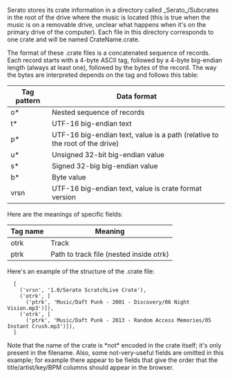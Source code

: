 Serato stores its crate information in a directory called
\_Serato\_/Subcrates in the root of the drive where the music is located
(this is true when the music is on a removable drive, unclear what
happens when it's on the primary drive of the computer). Each file in
this directory corresponds to one crate and will be named
CrateName.crate.

The format of these .crate files is a concatenated sequence of records.
Each record starts with a 4-byte ASCII tag, followed by a 4-byte
big-endian length (always at least one), followed by the bytes of the
record. The way the bytes are interpreted depends on the tag and follows
this table:

| Tag pattern | Data format                                                                 |
| ----------- | --------------------------------------------------------------------------- |
| o\*         | Nested sequence of records                                                  |
| t\*         | UTF-16 big-endian text                                                      |
| p\*         | UTF-16 big-endian text, value is a path (relative to the root of the drive) |
| u\*         | Unsigned 32-bit big-endian value                                            |
| s\*         | Signed 32-big big-endian value                                              |
| b\*         | Byte value                                                                  |
| vrsn        | UTF-16 big-endian text, value is crate format version                       |

Here are the meanings of specific fields:

| Tag name | Meaning                                 |
| -------- | --------------------------------------- |
| otrk     | Track                                   |
| ptrk     | Path to track file (nested inside otrk) |

Here's an example of the structure of the .crate file:

``` 
  [
    ('vrsn', '1.0/Serato ScratchLive Crate'),
    ('otrk', [
      ('ptrk', 'Music/Daft Punk - 2001 - Discovery/06 Night Vision.mp3')]),
    ('otrk', [
      ('ptrk', 'Music/Daft Punk - 2013 - Random Access Memories/05 Instant Crush.mp3')]),
  ]
```

Note that the name of the crate is \*not\* encoded in the crate itself;
it's only present in the filename. Also, some not-very-useful fields are
omitted in this example; for example there appear to be fields that give
the order that the title/artist/key/BPM columns should appear in the
browser.
